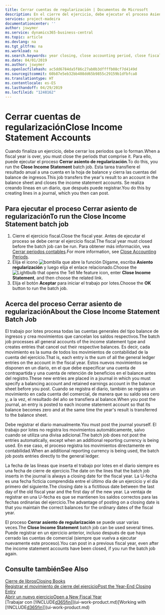 ```yaml
---
title: Cerrar cuentas de regularización | Documentos de Microsoft
description: En el cierre del ejercicio, debe ejecutar el proceso Asiento regularización para cerrar los periodos contables que componen el ejercicio fiscal.
services: project-madeira
documentationcenter: ''
author: jswymer
ms.service: dynamics365-business-central
ms.topic: article
ms.devlang: na
ms.tgt_pltfrm: na
ms.workload: na
ms.search.keywords: year closing, close accounting period, close fiscal year, bank account detailed trial balance
ms.date: 04/01/2019
ms.author: jswymer
ms.openlocfilehash: ac5dd6784da5f86c27ab0b3dffffb08cf7d4149d
ms.sourcegitcommit: 60b87e5eb32bb408dd65b9855c29159b1dfbfca8
ms.translationtype: HT
ms.contentlocale: es-ES
ms.lasthandoff: 04/29/2019
ms.locfileid: "1248162"
---
```

# <a name="close-income-statement-accounts"></a><span data-ttu-id="f23ed-103">Cerrar cuentas de regularización</span><span class="sxs-lookup"><span data-stu-id="f23ed-103">Close Income Statement Accounts</span></span>
<span data-ttu-id="f23ed-104">Cuando finaliza un ejercicio, debe cerrar los periodos que lo forman.</span><span class="sxs-lookup"><span data-stu-id="f23ed-104">When a fiscal year is over, you must close the periods that comprise it.</span></span> <span data-ttu-id="f23ed-105">Para ello, puede ejecutar el proceso **Cerrar asiento de regularización**.</span><span class="sxs-lookup"><span data-stu-id="f23ed-105">To do this, you run the **Close Income Statement** batch job.</span></span> <span data-ttu-id="f23ed-106">Esta tarea transfiere el resultado anual a una cuenta en la hoja de balance y cierra las cuentas del balance de ingresos.</span><span class="sxs-lookup"><span data-stu-id="f23ed-106">This job transfers the year's result to an account in the balance sheet and closes the income statement accounts.</span></span> <span data-ttu-id="f23ed-107">Se realiza creando líneas en un diario, que después puede registrar.</span><span class="sxs-lookup"><span data-stu-id="f23ed-107">You do this by creating lines in a journal, which you then can post.</span></span>

## <a name="to-run-the-close-income-statement-batch-job"></a><span data-ttu-id="f23ed-108">Para ejecutar el proceso Cerrar asiento de regularización</span><span class="sxs-lookup"><span data-stu-id="f23ed-108">To run the Close Income Statement batch job</span></span>
1. <span data-ttu-id="f23ed-109">Cierre el ejercicio fiscal.</span><span class="sxs-lookup"><span data-stu-id="f23ed-109">Close the fiscal year.</span></span> <span data-ttu-id="f23ed-110">Antes de ejecutar el proceso se debe cerrar el ejercicio fiscal.</span><span class="sxs-lookup"><span data-stu-id="f23ed-110">The fiscal year must closed before the batch job can be run.</span></span> <span data-ttu-id="f23ed-111">Para obtener más información, vea [Cerrar periodos contables](year-close-account-periods.md).</span><span class="sxs-lookup"><span data-stu-id="f23ed-111">For more information, see [Close Accounting Periods](year-close-account-periods.md).</span></span>
2. <span data-ttu-id="f23ed-112">Elija el icono ![bombilla que abre la función Dígame](media/ui-search/search_small.png "Dígame que desea hacer"), escriba **Asiento regularización** y luego elija el enlace relacionado.</span><span class="sxs-lookup"><span data-stu-id="f23ed-112">Choose the ![Lightbulb that opens the Tell Me feature](media/ui-search/search_small.png "Tell me what you want to do") icon, enter **Close Income Statement**, and then choose the related link.</span></span>
3. <span data-ttu-id="f23ed-113">Elija el botón **Aceptar** para iniciar el trabajo por lotes.</span><span class="sxs-lookup"><span data-stu-id="f23ed-113">Choose the **OK** button to run the batch job.</span></span>

## <a name="about-the-close-income-statement-batch-job"></a><span data-ttu-id="f23ed-114">Acerca del proceso Cerrar asiento de regularización</span><span class="sxs-lookup"><span data-stu-id="f23ed-114">About the Close Income Statement Batch Job</span></span>
<span data-ttu-id="f23ed-115">El trabajo por lotes procesa todas las cuentas generales del tipo balance de ingresos y crea movimientos que cancelan los saldos respectivos.</span><span class="sxs-lookup"><span data-stu-id="f23ed-115">The batch job processes all general accounts of the income statement type and creates entries that cancel out their respective balances.</span></span> <span data-ttu-id="f23ed-116">Es decir, cada movimiento es la suma de todos los movimientos de contabilidad de la cuenta del ejercicio.</span><span class="sxs-lookup"><span data-stu-id="f23ed-116">That is, each entry is the sum of all the general ledger entries on the account in the fiscal year.</span></span> <span data-ttu-id="f23ed-117">Estos nuevos movimientos se disponen en un diario, en el que debe especificar una cuenta de contrapartida y una cuenta de retención de beneficios en el balance antes del registro.</span><span class="sxs-lookup"><span data-stu-id="f23ed-117">These new entries are placed in a journal in which you must specify a balancing account and retained earnings account in the balance sheet before you post.</span></span> <span data-ttu-id="f23ed-118">Cuando se registra el diario, también se registra un movimiento en cada cuenta del comercial, de manera que su saldo sea cero y, a la vez, el resultado del año se transfiera al balance.</span><span class="sxs-lookup"><span data-stu-id="f23ed-118">When you post the journal, an entry is posted to each income statement account so that its balance becomes zero and at the same time the year's result is transferred to the balance sheet.</span></span>

<span data-ttu-id="f23ed-119">Debe registrar el diario manualmente.</span><span class="sxs-lookup"><span data-stu-id="f23ed-119">You must post the journal yourself.</span></span> <span data-ttu-id="f23ed-120">El trabajo por lotes no registra los movimientos automáticamente, salvo cuando se utiliza una divisa adicional.</span><span class="sxs-lookup"><span data-stu-id="f23ed-120">The batch job does not post the entries automatically, except when an additional reporting currency is being used.</span></span> <span data-ttu-id="f23ed-121">En ese caso, el proceso registra los movimientos directamente en contabilidad.</span><span class="sxs-lookup"><span data-stu-id="f23ed-121">When an additional reporting currency is being used, the batch job posts entries directly to the general ledger.</span></span>

<span data-ttu-id="f23ed-122">La fecha de las líneas que inserta el trabajo por lotes en el diario siempre es una fecha de cierre de ejercicio.</span><span class="sxs-lookup"><span data-stu-id="f23ed-122">The date on the lines that the batch job inserts in the journal is always a closing date for the fiscal year.</span></span> <span data-ttu-id="f23ed-123">La U-fecha es una fecha ficticia comprendida entre el último día de un ejercicio y el día primero del siguiente.</span><span class="sxs-lookup"><span data-stu-id="f23ed-123">The closing date is a fictitious date between the last day of the old fiscal year and the first day of the new year.</span></span> <span data-ttu-id="f23ed-124">La ventaja de registrar en una U-fecha es que se mantienen los saldos correctos para las fechas ordinarias del ejercicio.</span><span class="sxs-lookup"><span data-stu-id="f23ed-124">The advantage of posting on a closing date is that you maintain the correct balances for the ordinary dates of the fiscal year.</span></span>

<span data-ttu-id="f23ed-125">El proceso **Cerrar asiento de regularización** se puede usar varias veces.</span><span class="sxs-lookup"><span data-stu-id="f23ed-125">The **Close Income Statement** batch job can be used several times.</span></span> <span data-ttu-id="f23ed-126">Puede registrar en un ejercicio anterior, incluso después de que haya cerrado las cuentas de comercial (siempre que vuelva a ejecutar nuevamente este proceso).</span><span class="sxs-lookup"><span data-stu-id="f23ed-126">You can post in a previous fiscal year, even after the income statement accounts have been closed, if you run the batch job again.</span></span>

## <a name="see-also"></a><span data-ttu-id="f23ed-127">Consulte también</span><span class="sxs-lookup"><span data-stu-id="f23ed-127">See Also</span></span>
[<span data-ttu-id="f23ed-128">Cierre de libros</span><span class="sxs-lookup"><span data-stu-id="f23ed-128">Closing Books</span></span>](year-close-books.md)  
[<span data-ttu-id="f23ed-129">Registrar el movimiento de cierre del ejercicio</span><span class="sxs-lookup"><span data-stu-id="f23ed-129">Post the Year-End Closing Entry</span></span>](year-how-post-year-end-close-entry.md)  
[<span data-ttu-id="f23ed-130">Abrir un nuevo ejercicio</span><span class="sxs-lookup"><span data-stu-id="f23ed-130">Open a New Fiscal Year</span></span>](finance-how-open-new-fiscal-year.md)  
<span data-ttu-id="f23ed-131">[Trabajar con [!INCLUDE[d365fin](includes/d365fin_md.md)]](ui-work-product.md)</span><span class="sxs-lookup"><span data-stu-id="f23ed-131">[Working with [!INCLUDE[d365fin](includes/d365fin_md.md)]](ui-work-product.md)</span></span>

